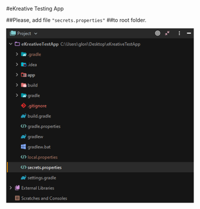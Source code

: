 #eKreative Testing App

##Please, add file `"secrets.properties"` ##to root folder.

![Alt-text](screen_directory.png)
